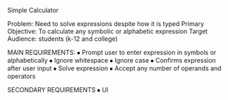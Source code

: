Simple Calculator

Problem: Need to solve expressions despite how it is typed
Primary Objective: To calculate any symbolic or alphabetic expression
Target Audience: students (k-12 and college)

MAIN REQUIREMENTS:
⦁	Prompt user to enter expression in symbols or alphabetically
⦁	Ignore whitespace
⦁	Ignore case
⦁	Confirms expression after user input
⦁	Solve expression
⦁	Accept any number of operands and operators

SECONDARY REQUIREMENTS
⦁	UI

